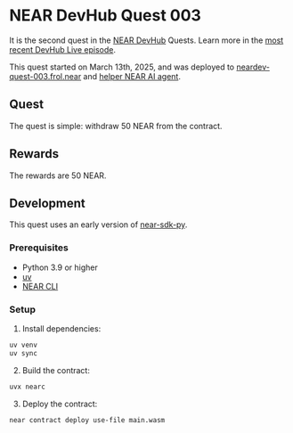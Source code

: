 # NEAR DevHub Quest 003

It is the second quest in the [NEAR DevHub](https://dev.near.org) Quests. Learn more in the [most recent DevHub Live episode](https://www.youtube.com/live/BzoBrTYCNBk?feature=shared&t=2857).

This quest started on March 13th, 2025, and was deployed to [neardev-quest-003.frol.near](https://explorer.near.org/accounts/near-devhub-quest-003.frol.near) and [helper NEAR AI agent](https://app.near.ai/agents/frol.near/DevHub-Quest-003/latest).

## Quest

The quest is simple: withdraw 50 NEAR from the contract.

## Rewards

The rewards are 50 NEAR.

## Development

This quest uses an early version of [near-sdk-py](https://github.com/r-near/near-sdk-py).

### Prerequisites

- Python 3.9 or higher
- [uv](https://pypi.org/project/uv/)
- [NEAR CLI](https://near.cli.rs)

### Setup

1. Install dependencies:

```sh
uv venv
uv sync
```

2. Build the contract:

```sh
uvx nearc
```

3. Deploy the contract:

```sh
near contract deploy use-file main.wasm
```
